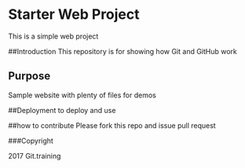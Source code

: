 # Starter Web Project
This is a simple web project

##Introduction
This repository is for showing how Git and GitHub work

## Purpose
Sample website with plenty of files for demos

##Deployment
to deploy and use

##how to contribute
Please fork this repo and issue pull request

###Copyright

2017 Git.training